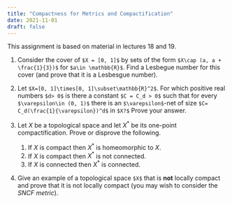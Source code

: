 ```yaml
---
title: "Compactness for Metrics and Compactification"
date: 2021-11-01
draft: false
---
```


This assignment is based on material in lectures 18 and 19.

1. Consider the cover of `$X = [0, 1]$` by sets of the form `$X\cap (a, a + \frac{1}{3})$` for `$a\in \mathbb{R}$`. Find a Lesbegue number for this cover (and prove that it is a Lesbesgue number).

2. Let `$X=[0, 1]\times[0, 1]\subset\mathbb{R}^2$`. For which positive real numbers `$d> 0$` is there a constant `$C = C_d > 0$` such that for every `$\varepsilon\in (0, 1)$` there is an `$\varepsilon$`-net of size `$C= C_d(\frac{1}{\varepsilon})^d$` in `$X?$` Prove your answer.

3. Let $X$ be a topological space and let $X^*$ be its one-point compactification. Prove or disprove the following.
    1. If $X$ is compact then $X^*$ is homeomorphic to $X$.
    2. If $X$ is compact then $X^*$ is not connected.
    3. If $X$ is connected then $X^*$ is connected.

4. Give an example of a topological space `$X$` that is __not__ locally compact and prove that it is not locally compact (you may wish to consider the _SNCF metric_).
